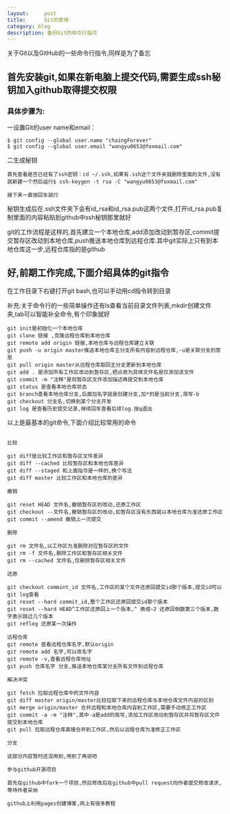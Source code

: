 ```yaml
---
layout:     post
title:      Git的使用
category: blog
description: 备份Git的命令行指令
---
```


关于Git以及GitHub的一些命令行指令,同样是为了备忘

<h2>首先安装git,如果在新电脑上提交代码,需要生成ssh秘钥加入github取得提交权限</h2>

<h3>具体步骤为:</h3>

一设置Git的user name和email：

```
$ git config --global user.name "chaingForever"
$ git config --global user.email "wangyu0653@foxmail.com"
```

二生成秘钥
```
首先查看是否已经有了ssh密钥：cd ~/.ssh,如果有.ssh这个文件夹就删除里面的文件,没有就新建一个然后运行$ ssh-keygen -t rsa -C "wangyu0653@foxmail.com"

接下来一直按回车就行
```
秘钥生成后在.ssh文件夹下会有id_rsa和id_rsa.pub这两个文件,打开id_rsa.pub复制里面的内容粘贴到github中ssh秘钥那里就好

git的工作流程是这样的,首先建立一个本地仓库,add添加改动到暂存区,commit提交暂存区改动到本地仓库,push推送本地仓库到远程仓库.其中git实际上只有到本地仓库这一步,远程仓库指的是github

<h2>好,前期工作完成,下面介绍具体的git指令</h2>

在工作目录下右键打开git bash,也可以手动用cd指令转到目录

补充:关于命令行的一些简单操作还有ls查看当前目录文件列表,mkdir创建文件夹,tab可以智能补全命令,有个印象就好

```
git init是初始化一个本地仓库
git clone 链接 ,克隆远程仓库到本地仓库
git remote add origin 链接,本地仓库与远程仓库建立关联
git push -u origin master推送本地仓库主分支所有内容到远程仓库,-u是关联分支的意思
git pull origin master从远程仓库取回主分支更新到本地仓库
git add . 是添加所有工作区改动到暂存区,把点改为具体文件名是仅添加该文件
git commit -m "注释"是将暂存区文件添加描述再提交到本地仓库
git status 是查看本地仓库状态
git branch查看本地仓库分支,后面加名字就是创建分支,加*的是当前分支,简写-b
git checkout 分支名,切换到某个分支开发
git log 是查看历史提交记录,继续回车查看后续log.按q退出
```
以上是最基本的git命令,下面介绍比较常用的命令
```

比较

git diff是比较工作区和暂存区文件差异
git diff --cached 比较暂存区和本地仓库差异
git diff --staged 和上面指令是一样的,换个写法
git diff master 比较工作区和本地仓库的差异

撤销

git reset HEAD 文件名,撤销暂存区的改动,还原工作区
git checkout --文件名,撤销暂存区的改动,如暂存区没有东西就以本地仓库为准还原工作区
git commit --amend 撤销上一次提交

删除

git rm 文件名,以工作区为准删除对应暂存区的文件
git rm -f 文件名,删除工作区和暂存区相关文件
git rm --cached 文件名,仅删除暂存区相关文件

还原

git checkout commint_id 文件名,工作区的某个文件还原回提交id那个版本,提交id可以git log查看
git reset --hard commit_id,整个工作区还原回提交id那个版本
git reset --hard HEAD^工作区还原回上一个版本,^ 换成~2 还原回倒数第三个版本,数字表示跳过几个版本
git reflog 还原某一次操作

远程仓库
git remote 查看远程仓库名字,默认origin
git remote add 名字,可以改名字
git remote -v,查看远程仓库地址
git push 仓库名字 分支,推送本地仓库某分支所有文件到远程仓库

解决冲突

git fetch 拉取远程仓库中的文件内容
git diff master origin/master比较拉取下来的远程仓库与本地仓库文件内容的区别
git merge origin/master 合并远程和本地仓库内容到工作区,需要手动修正工作区
git commit -a -m "注释",其中-a是add的简写,添加工作区改动到暂存区并将暂存区文件提交到本地仓库
git pull 拉取远程仓库直接合并到工作区,然后以远程仓库为准修正工作区

分支

这部分内容暂时还没用到,用到了再说吧

参与github开源项目

首先在github中fork一个项目,然后修改后在github中pull request向作者提交修改请求,等待作者采纳

github上利用pages创建博客,网上有很多教程






































```